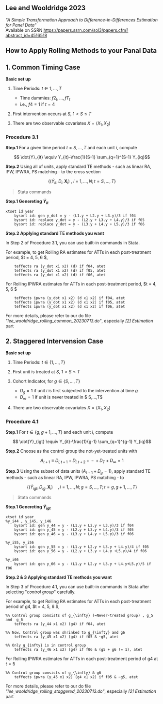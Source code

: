 ## Lee and Wooldridge 2023
_"A Simple Transformation Approach to Difference-in-Differences Estimation for Panel Data"_  
	Available on SSRN https://papers.ssrn.com/sol3/papers.cfm?abstract_id=4516518

## How to Apply Rolling Methods to your Panal Data
## 1. Common Timing Case

__Basic set up__

1) Time Periods: $t \in {1,...,T}$

	- Time dummies: $f2_t, ...,fT_t$
 	- i.e., $f4 =1$ if $t=4$

2) First intervention occurs at $S$, $1 < S \leq T$

3) There are two observable covariates $X=(X_1, X_2)$

### Procedure 3.1
__Step.1__ For a given time period $t = S, \ldots, T$ and each unit $i$, compute
```math
    \dot{Y}_{it} \equiv Y_{it}-\frac{1}{S-1} \sum_{q=1}^{S-1} Y_{iq}
```

__Step.2__ Using all of units, apply standard TE methods - such as linear RA, IPW, IPWRA, PS matching - to the cross section
```math
\{ ( \dot{Y}_{it}, D_i, \mathbf{X}_i) \ , \ i \ = \ 1, \ldots, N ;  t= S, \ldots, T \}
```



>Stata commands

__Step.1 Genereting $\dot{Y}_{it}$__
```
xtset id year
	bysort id: gen y_dot = y - (L1.y + L2.y + L3.y)/3 if f04
	bysort id: replace y_dot = y - (L2.y + L3.y + L4.y)/3 if f05
	bysort id: replace y_dot = y - (L3.y + L4.y + L5.y)/3 if f06
```

__Step.2 Applying standard TE methods you want__

In Step 2 of Procedure 3.1, you can use built-in commands in Stata.

For example, to get Rolling RA estimates for ATTs in each post-treatment period,  $t = 4, 5, 6 $, 
```
	teffects ra (y_dot x1 x2) (d) if f04, atet
	teffects ra (y_dot x1 x2) (d) if f05, atet
	teffects ra (y_dot x1 x2) (d) if f06, atet
```
For Rolling IPWRA estimates for ATTs in each post-treatment period,  $t = 4, 5, 6 $
```
	teffects ipwra (y_dot x1 x2) (d x1 x2) if f04, atet
	teffects ipwra (y_dot x1 x2) (d x1 x2) if f05, atet
	teffects ipwra (y_dot x1 x2) (d x1 x2) if f06, atet

```

For more details, please refer to our do file _"lee_wooldridge_rolling_common_20230713.do"_, especially _[2] Estimation_ part




## 2. Staggered Intervension Case

__Basic set up__

1) Time Periods: $t \in \{1,...,T\}$

2) First unit is treated at $S$, $1 < S \leq T$

3) Cohort Indicator, for $g \in\{S,...,T\}$

   - $D_g=1$ if unit $i$ is first subjected to the intervention at time $g$
   - $D_\infty=1$ if unit is never treated in $ S,...,T$

4) There are two observable covariates $X=(X_1, X_2)$


### Procedure 4.1
__Step.1__ For $t \in \{ g, g+1, \ldots, T \}$ and each unit $i$, compute
```math
   \dot{Y}_{igt} \equiv Y_{it}-\frac{1}{g-1} \sum_{q=1}^{g-1} Y_{iq}
```

__Step.2__ Choose as the control group the not-yet-treated units with 
```math
A_{t+1} \equiv  D_{i, t+1} + D_{i,t+2} + \cdots + D_T + D_{\infty} = 1
```

__Step.3__ Using the subset of data units ($A_{t+1} +D_g = 1$), apply standard TE methods - such as linear RA, IPW, IPWRA, PS matching - to
```math
\{ ( \dot{Y}_{igt}, D_{ig}, \mathbf{X}_i ) \quad , { i = 1, \ldots, N; g = S, \ldots, T; t = g, g+1, ..., T } \}
```



> Stata commands

__Step.1 Genereting $\dot{Y}_{igt}$__
```
xtset id year
%y_i44 , y_i45, y_i46
	bysort id: gen y_44 = y - (L1.y + L2.y + L3.y)/3 if f04
	bysort id: gen y_45 = y - (L2.y + L3.y + L4.y)/3 if f05
	bysort id: gen y_46 = y - (L3.y + L4.y + L5.y)/3 if f06

%y_i55, y_i56
	bysort id: gen y_55 = y - (L1.y + L2.y + L3.y + L4.y)/4 if f05
	bysort id: gen y_56 = y - (L2.y + L3.y + L4.y +L5.y)/4 if f06

%y_i66
	bysort id: gen y_66 = y - (L1.y + L2.y + L3.y + L4.y+L5.y)/5 if f06
```

__Step.2 & 3 Applying standard TE methods you want__

In Step 3 of Procedure 4.1, you can use built-in commands in Stata after selecting "_control group_" carefully.

For example, to get Rolling RA estimates for ATTs in each post-treatment period of g4,  $t = 4, 5, 6 $, 
```
%% Control group consists of g_{\infty} (=Never-treated group) , g_5 and  g_6
	teffects ra (y_44 x1 x2) (g4) if f04, atet

%% Now, Control group was shrinked to g_{\infty} and g6
	teffects ra (y_45 x1 x2) (g4) if f05 & ~g5, atet

%% Only g_{infty} is in control group
	teffects ra (y_46 x1 x2) (g4) if f06 & (g5 + g6 != 1), atet
```
For Rolling IPWRA estimates for ATTs in each post-treatment period of g4 at $t = 5$
```
%% Control group consists of g_{\infty} & g6
	teffects ipwra (y_45 x1 x2) (g4 x1 x2) if f05 & ~g5, atet
```

For more details, please refer to our do file _"lee_wooldridge_rolling_staggered_20230713.do"_, especially _[2] Estimation_ part

